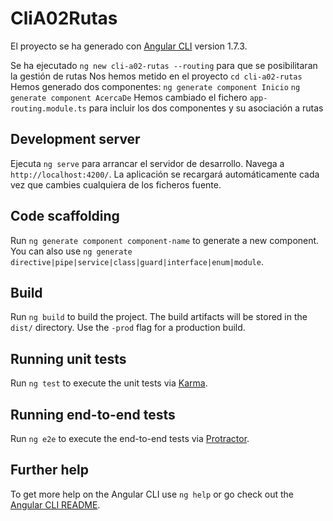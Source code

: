 # CliA02Rutas

El proyecto se ha generado con [Angular CLI](https://github.com/angular/angular-cli) version 1.7.3.

Se ha ejecutado `ng new cli-a02-rutas --routing` para que se posibilitaran la gestión de rutas
Nos hemos metido en el proyecto `cd cli-a02-rutas`
Hemos generado dos componentes:
`ng generate component Inicio`
`ng generate component AcercaDe`
Hemos cambiado el fichero `app-routing.module.ts` para incluir los dos componentes y su asociación a rutas


## Development server

Ejecuta `ng serve` para arrancar el servidor de desarrollo. Navega a `http://localhost:4200/`. La aplicación se recargará automáticamente cada vez que cambies cualquiera de los ficheros fuente.

## Code scaffolding

Run `ng generate component component-name` to generate a new component. You can also use `ng generate directive|pipe|service|class|guard|interface|enum|module`.

## Build

Run `ng build` to build the project. The build artifacts will be stored in the `dist/` directory. Use the `-prod` flag for a production build.

## Running unit tests

Run `ng test` to execute the unit tests via [Karma](https://karma-runner.github.io).

## Running end-to-end tests

Run `ng e2e` to execute the end-to-end tests via [Protractor](http://www.protractortest.org/).

## Further help

To get more help on the Angular CLI use `ng help` or go check out the [Angular CLI README](https://github.com/angular/angular-cli/blob/master/README.md).
